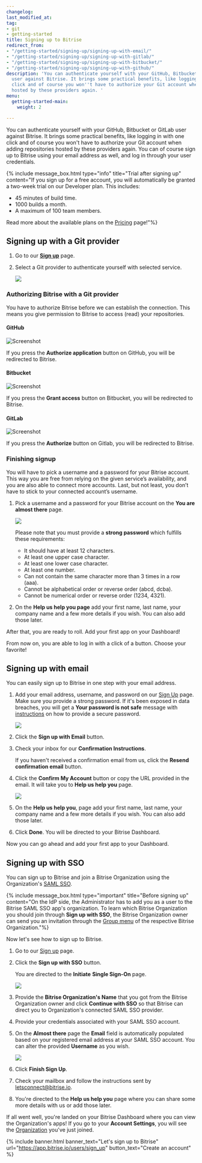 ```yaml
---
changelog: 
last_modified_at: 
tag:
- git
- getting-started
title: Signing up to Bitrise
redirect_from:
- "/getting-started/signing-up/signing-up-with-email/"
- "/getting-started/signing-up/signing-up-with-gitlab/"
- "/getting-started/signing-up/signing-up-with-bitbucket/"
- "/getting-started/signing-up/signing-up-with-github/"
description: 'You can authenticate yourself with your GitHub, Bitbucket or GitLab
  user against Bitrise. It brings some practical benefits, like logging in with one
  click and of course you won''t have to authorize your Git account when adding repositories
  hosted by these providers again. '
menu:
  getting-started-main:
    weight: 2

---
```

You can authenticate yourself with your GitHub, Bitbucket or GitLab user against Bitrise. It brings some practical benefits, like logging in with one click and of course you won't have to authorize your Git account when adding repositories hosted by these providers again. You can of course sign up to Bitrise using your email address as well, and log in through your user credentials.

{% include message_box.html type="info" title="Trial after signing up" content="If you sign up for a free account, you will automatically be granted a two-week trial on our Developer plan. This includes:

* 45 minutes of build time.
* 1000 builds a month.
* A maximum of 100 team members.

Read more about the available plans on the [Pricing](https://www.bitrise.io/pricing/teams) page!"%}

## Signing up with a Git provider

1. Go to our [**Sign up**](https://app.bitrise.io/users/sign_up) page.
2. Select a Git provider to authenticate yourself with selected service.

   ![](/img/sign-up-git-email.jpg)

### Authorizing Bitrise with a Git provider

You have to authorize Bitrise before we can establish the connection. This means you give permission to Bitrise to access (read) your repositories.

#### GitHub

![Screenshot](/img/signing-up/github_authorization.png)

If you press the **Authorize application** button on GitHub, you will be redirected to Bitrise.

#### Bitbucket

![Screenshot](/img/signing-up/bitrise_authorization.png)

If you press the **Grant access** button on Bitbucket, you will be redirected to Bitrise.

#### GitLab

![Screenshot](img/signing-up/gitlab_authorization.png)

If you press the **Authorize** button on Gitlab, you will be redirected to Bitrise.

### Finishing signup

You will have to pick a username and a password for your Bitrise account. This way you are free from relying on the given service’s availability, and you are also able to connect more accounts. Last, but not least, you don’t have to stick to your connected account’s username.

1. Pick a username and a password for your Bitrise account on the **You are almost there** page.

   ![](/img/you-re-almost-there.jpg)

   Please note that you must provide a **strong password** which fulfills these requirements:
   * It should have at least 12 characters.
   * At least one upper case character.
   * At least one lower case character.
   * At least one number.
   * Can not contain the same character more than 3 times in a row (aaa).
   * Cannot be alphabetical order or reverse order (abcd, dcba).
   * Cannot be numerical order or reverse order (1234, 4321).
2. On the **Help us help you page** add your first name, last name, your company name and a few more details if you wish. You can also add those later.

After that, you are ready to roll. Add your first app on your Dashboard!

From now on, you are able to log in with a click of a button. Choose your favorite!

## Signing up with email

You can easily sign up to Bitrise in one step with your email address.

1. Add your email address, username, and password on our [Sign Up](https://app.bitrise.io/users/sign_up) page. Make sure you provide a strong password. If it's been exposed in data breaches, you will get a **Your password is not safe** message with [instructions](https://haveibeenpwned.com/Passwords) on how to provide a secure password.

   ![](/img/password.jpg)
2. Click the **Sign up with Email** button.
3. Check your inbox for our **Confirmation Instructions**.

   If you haven't received a confirmation email from us, click the **Resend confirmation email** button.
4. Click the **Confirm My Account** button or copy the URL provided in the email. It will take you to **Help us help you** page.

   ![](/img/confirmation-instructions.jpg)
5. On the **Help us help you**, page add your first name, last name, your company name and a few more details if you wish. You can also add those later.
6. Click **Done**. You will be directed to your Bitrise Dashboard.

Now you can go ahead and add your first app to your Dashboard.

## Signing up with SSO

You can sign up to Bitrise and join a Bitrise Organization using the Organization's [SAML SSO](/team-management/organizations/saml-sso-in-organizations/).

{% include message_box.html type="important" title="Before signing up" content="On the IdP side, the Administrator has to add you as a user to the Bitrise SAML SSO app's organization. To learn which Bitrise Organization you should join through **Sign up with SSO**, the Bitrise Organization owner can send you an invitation through the [Group menu](/team-management/organizations/members-organizations/#adding-members-to-organizations) of the respective Bitrise Organization."%}

Now let's see how to sign up to Bitrise.

1. Go to our [Sign up](https://app.bitrise.io/users/sign_up) page.
2. Click the **Sign up with SSO** button.

   You are directed to the **Initiate** **Single Sign-On** page.

   ![](/img/saml-sso-sign-up.jpg)
3. Provide the **Bitrise Organization's Name** that you got from the Bitrise Organization owner and click **Continue with SSO** so that Bitrise can direct you to Organization's connected SAML SSO provider.
4. Provide your credentials associated with your SAML SSO account.
5. On the **Almost there** page the **Email** field is automatically populated based on your registered email address at your SAML SSO account. You can alter the provided **Username** as you wish.

   ![](/img/signup-saml-almost-there-1.jpg)
6. Click **Finish Sign Up**.
7. Check your mailbox and follow the instructions sent by letsconnect@bitrise.io.
8. You're directed to the **Help us help you** page where you can share some more details with us or add those later.

If all went well, you're landed on your Bitrise Dashboard where you can view the Organization's apps! If you go to your **Account Settings**, you will see the [Organization]() you've just joined.

{% include banner.html banner_text="Let's sign up to Bitrise" url="https://app.bitrise.io/users/sign_up" button_text="Create an account" %}